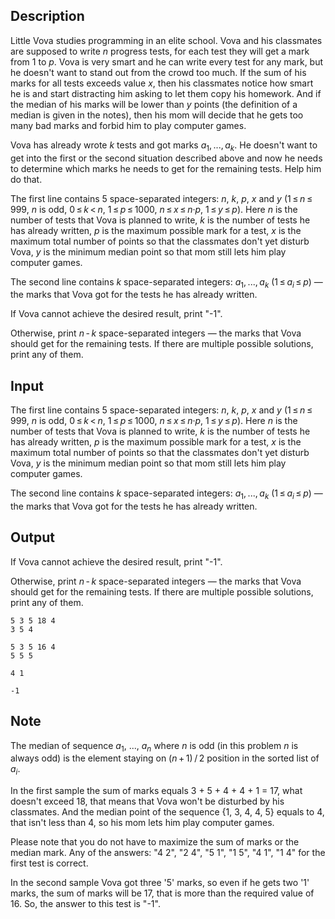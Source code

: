 ## Description

<div><p>Little Vova studies programming in an elite school. Vova and his classmates are supposed to write <span class="tex-span"><i>n</i></span> progress tests, for each test they will get a mark from 1 to <span class="tex-span"><i>p</i></span>. Vova is very smart and he can write every test for any mark, but he doesn't want to stand out from the crowd too much. If the sum of his marks for all tests exceeds value <span class="tex-span"><i>x</i></span>, then his classmates notice how smart he is and start distracting him asking to let them copy his homework. And if the median of his marks will be lower than <span class="tex-span"><i>y</i></span> points <span class="tex-font-style-it">(the definition of a median is given in the notes)</span>, then his mom will decide that he gets too many bad marks and forbid him to play computer games.</p><p>Vova has already wrote <span class="tex-span"><i>k</i></span> tests and got marks <span class="tex-span"><i>a</i><sub class="lower-index">1</sub>, ..., <i>a</i><sub class="lower-index"><i>k</i></sub></span>. He doesn't want to get into the first or the second situation described above and now he needs to determine which marks he needs to get for the remaining tests. Help him do that.</p></div><div class="input-specification"><p>The first line contains 5 space-separated integers: <span class="tex-span"><i>n</i></span>, <span class="tex-span"><i>k</i></span>, <span class="tex-span"><i>p</i></span>, <span class="tex-span"><i>x</i></span> and <span class="tex-span"><i>y</i></span> (<span class="tex-span">1 ≤ <i>n</i> ≤ 999</span>, <span class="tex-span"><i>n</i></span> is odd, <span class="tex-span">0 ≤ <i>k</i> &lt; <i>n</i></span>, <span class="tex-span">1 ≤ <i>p</i> ≤ 1000</span>, <span class="tex-span"><i>n</i> ≤ <i>x</i> ≤ <i>n</i>·<i>p</i></span>, <span class="tex-span">1 ≤ <i>y</i> ≤ <i>p</i></span>). Here <span class="tex-span"><i>n</i></span> is the number of tests that Vova is planned to write, <span class="tex-span"><i>k</i></span> is the number of tests he has already written, <span class="tex-span"><i>p</i></span> is the maximum possible mark for a test, <span class="tex-span"><i>x</i></span> is the maximum total number of points so that the classmates don't yet disturb Vova, <span class="tex-span"><i>y</i></span> is the minimum median point so that mom still lets him play computer games.</p><p>The second line contains <span class="tex-span"><i>k</i></span> space-separated integers: <span class="tex-span"><i>a</i><sub class="lower-index">1</sub>, ..., <i>a</i><sub class="lower-index"><i>k</i></sub></span> (<span class="tex-span">1 ≤ <i>a</i><sub class="lower-index"><i>i</i></sub> ≤ <i>p</i></span>)&nbsp;— the marks that Vova got for the tests he has already written.</p></div><div class="output-specification"><p>If Vova cannot achieve the desired result, print "<span class="tex-font-style-tt">-1</span>".</p><p>Otherwise, print <span class="tex-span"><i>n</i> - <i>k</i></span> space-separated integers&nbsp;— the marks that Vova should get for the remaining tests. If there are multiple possible solutions, print any of them.</p></div>

## Input

<p>The first line contains 5 space-separated integers: <span class="tex-span"><i>n</i></span>, <span class="tex-span"><i>k</i></span>, <span class="tex-span"><i>p</i></span>, <span class="tex-span"><i>x</i></span> and <span class="tex-span"><i>y</i></span> (<span class="tex-span">1 ≤ <i>n</i> ≤ 999</span>, <span class="tex-span"><i>n</i></span> is odd, <span class="tex-span">0 ≤ <i>k</i> &lt; <i>n</i></span>, <span class="tex-span">1 ≤ <i>p</i> ≤ 1000</span>, <span class="tex-span"><i>n</i> ≤ <i>x</i> ≤ <i>n</i>·<i>p</i></span>, <span class="tex-span">1 ≤ <i>y</i> ≤ <i>p</i></span>). Here <span class="tex-span"><i>n</i></span> is the number of tests that Vova is planned to write, <span class="tex-span"><i>k</i></span> is the number of tests he has already written, <span class="tex-span"><i>p</i></span> is the maximum possible mark for a test, <span class="tex-span"><i>x</i></span> is the maximum total number of points so that the classmates don't yet disturb Vova, <span class="tex-span"><i>y</i></span> is the minimum median point so that mom still lets him play computer games.</p><p>The second line contains <span class="tex-span"><i>k</i></span> space-separated integers: <span class="tex-span"><i>a</i><sub class="lower-index">1</sub>, ..., <i>a</i><sub class="lower-index"><i>k</i></sub></span> (<span class="tex-span">1 ≤ <i>a</i><sub class="lower-index"><i>i</i></sub> ≤ <i>p</i></span>)&nbsp;— the marks that Vova got for the tests he has already written.</p>

## Output

<p>If Vova cannot achieve the desired result, print "<span class="tex-font-style-tt">-1</span>".</p><p>Otherwise, print <span class="tex-span"><i>n</i> - <i>k</i></span> space-separated integers&nbsp;— the marks that Vova should get for the remaining tests. If there are multiple possible solutions, print any of them.</p>





```input1
5 3 5 18 4
3 5 4

```




```input2
5 3 5 16 4
5 5 5

```




```output1
4 1

```




```output2
-1

```



## Note

<p>The median of sequence <span class="tex-span"><i>a</i><sub class="lower-index">1</sub></span>,&nbsp;...,&nbsp;<span class="tex-span"><i>a</i><sub class="lower-index"><i>n</i></sub></span> where <span class="tex-span"><i>n</i></span> is odd (in this problem <span class="tex-span"><i>n</i></span> is always odd) is the element staying on <span class="tex-span">(<i>n</i> + 1) / 2</span> position in the sorted list of <span class="tex-span"><i>a</i><sub class="lower-index"><i>i</i></sub></span>.</p><p>In the first sample the sum of marks equals 3 + 5 + 4 + 4 + 1 = 17, what doesn't exceed 18, that means that Vova won't be disturbed by his classmates. And the median point of the sequence {1, 3, 4, 4, 5} equals to 4, that isn't less than 4, so his mom lets him play computer games.</p><p>Please note that you do not have to maximize the sum of marks or the median mark. Any of the answers: "<span class="tex-font-style-tt">4&nbsp;2</span>", "<span class="tex-font-style-tt">2&nbsp;4</span>", "<span class="tex-font-style-tt">5&nbsp;1</span>", "<span class="tex-font-style-tt">1&nbsp;5</span>", "<span class="tex-font-style-tt">4&nbsp;1</span>", "<span class="tex-font-style-tt">1&nbsp;4</span>" for the first test is correct.</p><p>In the second sample Vova got three '5' marks, so even if he gets two '1' marks, the sum of marks will be 17, that is more than the required value of 16. So, the answer to this test is "<span class="tex-font-style-tt">-1</span>".</p>
